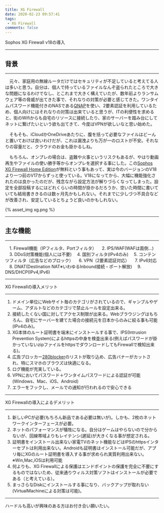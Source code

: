 ```yaml
---
title: XG Firewall
date: 2020-02-23 09:57:41
tags:
 - XG Firewall
comments: false
---
```


Sophos XG Firewall v18の導入

---

## 背景

---

　元々、家庭用の無線ルータだけではセキュリティが不足していると考えてる人は多いと思う。自分は、個人で持っているファイルなんぞ盗られたところで大きな問題になるわけでなし、とこれまで大きく構えていたが、数年前よりランサムウェア等の脅威が出てきた事で、それなりの対策が必要と感じてきた。ワンタイムパスワード機能付きのNASである[QNAP](https://www.qnap.com/ja-jp/)を使い、2要素認証を利用しているため、個人向けにはそれなりの対策は出来ていると思うが、ITの利便性を求めると、街のWifiからも自宅のリソースに接続したり、家のサーバーを踏み台にしてネットに繋げたいという欲も出てきて、今度はVPNが欲しいなと思い始めた。

　そもそも、iCloudかOneDriveあたりに、腹を括って必要なファイルはどーんと置いておけば良いわけだが、これは漏洩よりも万が一のロストが不安。それなりの容量だと、クラウドのお金も掛かるしね。

　もちろん、オンプレの場合は、盗難や火事というリスクもあるが、やはり動画再生やファイルの使い勝手等からオンプレを選択する事にした。この[Sophos XG Firewall Home Edition](https://www.sophos.com/ja-jp/products/free-tools.aspx)が無料という事もあって、実は今のバージョンのV18より一つ前のV17からずっと使っている。V18になってから、大幅に機能強化されたのは良かったのだが、残念ながら設定方法が解りづらくなってしまった。設定を全部投稿するにはどれくらいの時間が掛かるだろうか、空いた時間に書いていても結局書ききるのは数ヶ月先かもしれない。それまでに少しづつ不具合などが改善され、安定しているとちょうど良いのかもしれない。

{% asset_img xg.png %}

---

## 主な機能

---



 　1. Firewall機能（IPフィルタ、Portフィルタ）
  　2. IPS/WAF(WAFは面倒...)
  　3. DDoS対策機能(個人には不要)
  　4. 国別フィルタ(IPv4のみ)
  　5. コンテンツフィルタ（広告などのブロック）
  　6. VPN（2要素認証対応）
  　7. IPv6対応
  　8. DNAT(Destination NAT※いわゆるInbound接続・ポート解放)
  　9. DNS/DHCP(IPv4,IPv6)



---

XG Firewallの導入メリット

---

1. ドメイン単位にWebサイト毎のカテゴリがされているので、ギャンブルやゲーム、アダルトなどのカテゴリで禁止ルールを設定出来る。
2. 接続したくない国に対してアクセス制限が出来る。Webブラウジングはもちろん、自宅にサーバーを建てた場合の接続元を日本からのみに絞る事も可能(IPv4のみ)。
3. XG本体のルート証明書を端末にインストールする事で、IPS(Intrusion Prevention System)によるhttpsの中身を検査出来る(例えばパスワードが掛かっていないzipファイルをhttpsでダウンロードしてもFirewallで検知出来る)。
4. 広告ブロッカー[280blocker](https://280blocker.net)のリストが取り込め、広告バナーがカットされ、特にスマホのブラウズは快適になる。
5. ログ機能が充実している。
6. VPNにおいてパスワード＋ワンタイムパスワードによる認証が可能(Windows、Mac、iOS、Android)
7. エラーをフックし、メールでの通知が行われるので安心できる



---

XG Firewallの導入によるデメリット

---

1. 新しいPCが必要(もちろん新品である必要は無いが)。しかも、2枚のネットワークインターフェースが必要。
3. ネットのパフォーマンスが犠牲になる。自分はゲームはやらないので分からないが、回線帯域よりもレイテンシ(遅延)が大きくなる事が想定される。
4. 証明書をインストール出来ない家電TVのネット機能などはIPSのhttpsインターセプトは利用出来ない。Androidも証明書はインストール可能だが、アプリ毎にXGのルート証明書を導入する事が求められ実質利用出来ない。※Win,Mac,iOSは利用可能
5. 何よりも、XG Firewallによる保護はエンドポイントの保護を完全に不要にするものではないため、従来通りウィルス対策ソフトはインストールが必要である（と考えている）。
5. まっさらなDiskにインストールする事になり、バックアップが取れない(VirtualMachineによる対策は可能)。

---

ハードルも高いが興味のある方はお付き合い願いたい。
